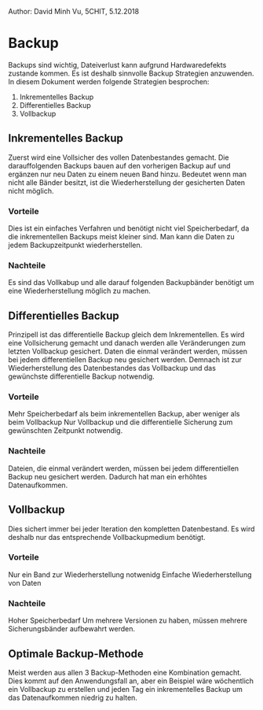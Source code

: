 Author: David Minh Vu, 5CHIT, 5.12.2018
# Backup
Backups sind wichtig, Dateiverlust kann aufgrund Hardwaredefekts zustande kommen. Es ist deshalb sinnvolle Backup Strategien anzuwenden. In diesem Dokument werden folgende Strategien besprochen:
1. Inkrementelles Backup
2. Differentielles Backup
3. Vollbackup

## Inkrementelles Backup
Zuerst wird eine Vollsicher des vollen Datenbestandes gemacht. Die darauffolgenden Backups bauen auf den vorherigen Backup auf und ergänzen nur neu Daten zu einem neuen Band hinzu. Bedeutet wenn man nicht alle Bänder besitzt, ist die Wiederherstellung der gesicherten Daten nicht möglich.

### Vorteile
Dies ist ein einfaches Verfahren und benötigt nicht viel Speicherbedarf, da die inkrementellen Backups meist kleiner sind.
Man kann die Daten zu jedem Backupzeitpunkt wiederherstellen.

### Nachteile
Es sind das Vollkabup und alle darauf folgenden Backupbänder benötigt um eine Wiederherstellung möglich zu machen.

## Differentielles Backup
Prinzipell ist das differentielle Backup gleich dem Inkrementellen. Es wird eine Vollsicherung gemacht und danach werden alle Veränderungen zum letzten Vollbackup gesichert. Daten die einmal verändert werden, müssen bei jedem differentiellen Backup neu gesichert werden. Demnach ist zur Wiederherstellung des Datenbestandes das Vollbackup und das gewünchste differentielle Backup notwendig.

### Vorteile
Mehr Speicherbedarf als beim inkrementellen Backup, aber weniger als beim Vollbackup
Nur Vollbackup und die differentielle Sicherung zum gewünschten Zeitpunkt notwendig.

### Nachteile
Dateien, die einmal verändert werden, müssen bei jedem differentiellen Backup neu gesichert werden. Dadurch hat man ein erhöhtes Datenaufkommen.

## Vollbackup
Dies sichert immer bei jeder Iteration den kompletten Datenbestand. Es wird deshalb nur das entsprechende Vollbackupmedium benötigt.

### Vorteile
Nur ein Band zur Wiederherstellung notwenidg
Einfache Wiederherstellung von Daten

### Nachteile
Hoher Speicherbedarf
Um  mehrere Versionen zu haben, müssen mehrere Sicherungsbänder aufbewahrt werden.

## Optimale Backup-Methode
Meist werden aus allen 3 Backup-Methoden eine Kombination gemacht. Dies kommt auf den Anwendungsfall an, aber ein Beispiel wäre wöchentlich ein Vollbackup zu erstellen und jeden Tag ein inkrementelles Backup um das Datenaufkommen niedrig zu halten.
